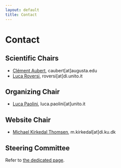 ```yaml
---
layout: default
title: Contact
---
```


# Contact

## Scientific Chairs 

- [Clément Aubert](https://spots.augusta.edu/caubert/), caubert[at]augusta.edu
- [Luca Roversi](http://www.di.unito.it/~rover/), roversi[at]di.unito.it

## Organizing Chair

- [Luca Paolini](http://www.di.unito.it/~paolini/), luca.paolini[at]unito.it 

## Website Chair

- [Michael Kirkedal Thomsen](https://researchprofiles.ku.dk/en/persons/michael-kirkedal-thomsen), m.kirkedal[at]di.ku.dk

## Steering Committee

Refer to [the dedicated page](../steering/).
